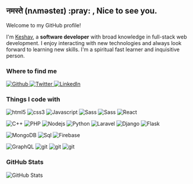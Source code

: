 <h2>नमस्ते (nʌməsteɪ) :pray: , Nice to see you.</h2>

<p>Welcome to my GitHub profile!</p>
<p>I'm <a href="https://mekkj98.github.io">Keshav</a>, a <strong>software developer</strong> with broad knowledge in full-stack web development. I enjoy interacting with new technologies and always look forward to learning new skills. I'm a spiritual fast learner and inquisitive person.</p>

<h3>Where to find me</h3>
<p>
  <a href="https://github.com/mekkj98" target="_blank">
    <img alt="Github" src="https://img.shields.io/badge/GitHub-%2312100E.svg?&style=for-the-badge&logo=Github&logoColor=white" />
  </a> 
  <a href="https://twitter.com/mekkj98" target="_blank">
    <img alt="Twitter" src="https://img.shields.io/badge/twitter-%231DA1F2.svg?&style=for-the-badge&logo=twitter&logoColor=white" />
  </a>
  <a href="https://www.linkedin.com/in/mekkj98" target="_blank">
    <img alt="LinkedIn" src="https://img.shields.io/badge/linkedin-%230077B5.svg?&style=for-the-badge&logo=linkedin&logoColor=white" />
  </a>
</p>
<h3>Things I code with</h3>
<p>
  <img alt="html5" src="https://img.shields.io/badge/-HTML5-E34F26?style=flat-square&logo=html5&logoColor=white" />
  <img alt="css3" src="https://img.shields.io/badge/-CSS3-E34F26?style=flat-square&logo=CSS3&logoColor=white" />
  <img alt="Javascript" src="https://img.shields.io/badge/-JavaScript-E34F26?style=flat-square&logo=Javascript&logoColor=white" />
  <img alt="Sass" src="https://img.shields.io/badge/-Sass-CC6699?style=flat-square&logo=sass&logoColor=white" />
  <img alt="Sass" src="https://img.shields.io/badge/-Bootstrap-7952b3?style=flat-square&logo=bootstrap&logoColor=white" />
  <img alt="React" src="https://img.shields.io/badge/-React-20232a?style=flat-square&logo=react&logoColor=white" />
</p>

<p>
  <img alt="C++" src="https://img.shields.io/badge/C++-0077cc?style=flat-square&logo=C&logoColor=white" />
  <img alt="PHP" src="https://img.shields.io/badge/PHP-4F5B93?style=flat-square&logo=PHP&logoColor=white" />
  <img alt="Nodejs" src="https://img.shields.io/badge/Nodejs-43853d?style=flat-square&logo=Node.js&logoColor=white" />
  <img alt="Python" src="https://img.shields.io/badge/Python-2b5b84?style=flat-square&logo=Python&logoColor=white" />
  <img alt="Laravel" src="https://img.shields.io/badge/Laravel-ff2d20?style=flat-square&logo=Laravel&logoColor=white" />
  <img alt="Django" src="https://img.shields.io/badge/Django-0C3C26?style=flat-square&logo=Django&logoColor=white" />
  <img alt="Flask" src="https://img.shields.io/badge/Flask-ddd?style=flat-square&logo=Flask&logoColor=black" />
</p>
<p>
  <img alt="MongoDB" src="https://img.shields.io/badge/-MongoDB-13aa52?style=flat-square&logo=mongodb&logoColor=white" />
  <img alt="Sql" src="https://img.shields.io/badge/SQL-E34F26?style=flat-square&logo=Mysql&logoColor=white" />
  <img alt="Firebase" src="https://img.shields.io/badge/Firebase-FFA611?style=flat-square&logo=Firebase&logoColor=white" />
</p>
<p>
  <img alt="GraphQL" src="https://img.shields.io/badge/-GraphQL-E10098?style=flat-square&logo=graphql&logoColor=white" />
  <img alt="git" src="https://img.shields.io/badge/-Git-F05032?style=flat-square&logo=git&logoColor=white" />
  <img alt="git" src="https://img.shields.io/badge/-Linux-185886?style=flat-square&logo=linux&logoColor=white" />
  <img alt="git" src="https://img.shields.io/badge/-VsCode-185886?style=flat-square&logo=VsCode&logoColor=white" />
</p>

<h3>GitHub Stats</h3>
<img src="https://github-readme-stats.vercel.app/api?username=mekkj98&amp;show_icons=true" alt="GitHub Stats">
